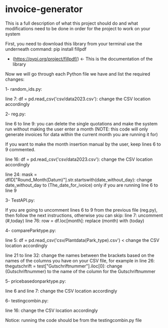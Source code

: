 # invoice-generator

This is a full description of what this project should do and what modifications need to be done in order for the project to work on your system

First, you need to download this library from your terminal use the underneath command: 
pip install fillpdf

- (https://pypi.org/project/fillpdf/) <- This is the documentation of the library


Now we will go through each Python file we have and list the required changes: 

1- random_ids.py: 

line 7: df = pd.read_csv('csv/data2023.csv'): change the CSV location accordingly

2- reg.py:

line 6 to line 9: you can delete the single quotations and make the system run without making the user enter a month (NOTE: this code will only generate invoices for data within the current month you are running it for)

If you want to make the month insertion manual by the user, keep lines 6 to 9 commented. 

line 16: df = pd.read_csv('csv/data2023.csv'): change the CSV location accordingly 

line 24: mask = dfID["Round_Month(Datum)"].str.startswith(date_without_day): change date_without_day to (The_date_for_ivoice) only if you are running line 6 to line 9



3- TestAPI.py:

If you are going to uncomment lines 6 to 9 from the previous file (reg.py), then follow the next instructions, otherwise you can skip:
line 7: uncomment (#,today)
line 76: row = df.loc[month]: replace (month) with (today)



4- compareParktype.py:

line 5: df = pd.read_csv('csv/Plantdata(Park_type).csv') < change the CSV location accordingly 

line 21 to line 32: change the names between the brackets based on the names of the columns you have on your CSV file, for example in line 26: thegutschrift = test["Gutschriftnummer"].iloc[0]: change (Gutschriftnummer) to the name of the column for the Gutschriftnummer



5- pricebasedonparktype.py:

line 6 and line 7: change the CSV location accordingly 



6- testingcombin.py:

line 16: change the CSV location accordingly 



Notice: running the code should be from the testingcombin.py file










